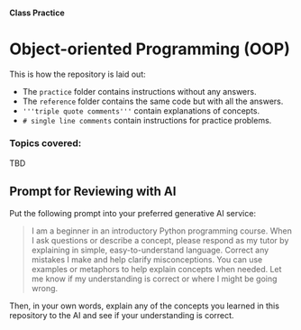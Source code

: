 #### Class Practice
# Object-oriented Programming (OOP)
This is how the repository is laid out:
- The `practice` folder contains instructions without any answers.
- The `reference` folder contains the same code but with all the answers.
- `'''triple quote comments'''` contain explanations of concepts.
- `# single line comments` contain instructions for practice problems.
### Topics covered:
TBD
    
## Prompt for Reviewing with AI
Put the following prompt into your preferred generative AI service:
> I am a beginner in an introductory Python programming course. When I ask questions or describe a concept, please respond as my tutor by explaining in simple, easy-to-understand language. Correct any mistakes I make and help clarify misconceptions. You can use examples or metaphors to help explain concepts when needed. Let me know if my understanding is correct or where I might be going wrong.

Then, in your own words, explain any of the concepts you learned in this repository to the AI and see if your understanding is correct.